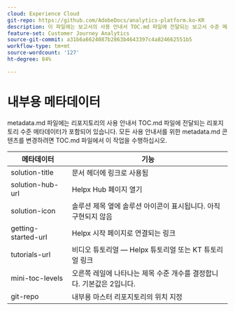 ```yaml
---
cloud: Experience Cloud
git-repo: https://github.com/AdobeDocs/analytics-platform.ko-KR
description: 이 파일에는 보고서의 사용 안내서 TOC.md 파일에 전달되는 보고서 수준 메타데이터가 포함되어 있습니다.
feature-set: Customer Journey Analytics
source-git-commit: a31b6a6624087b2863b4643397c4a824662551b5
workflow-type: tm+mt
source-wordcount: '127'
ht-degree: 84%

---
```



# 내부용 메타데이터

metadata.md 파일에는 리포지토리의 사용 안내서 TOC.md 파일에 전달되는 리포지토리 수준 메타데이터가 포함되어 있습니다. 모든 사용 안내서를 위한 metadata.md 콘텐츠를 변경하려면 TOC.md 파일에서 이 작업을 수행하십시오.

| 메타데이터 | 기능 |
|--- |--- |
| solution-title | 문서 헤더에 링크로 사용됨 |
| solution-hub-url | Helpx Hub 페이지 열기 |
| solution-icon | 솔루션 제목 옆에 솔루션 아이콘이 표시됩니다. 아직 구현되지 않음 |
| getting-started-url | Helpx 시작 페이지로 연결되는 링크 |
| tutorials-url | 비디오 튜토리얼 — Helpx 튜토리얼 또는 KT 튜토리얼 링크 |
| mini-toc-levels | 오른쪽 레일에 나타나는 제목 수준 개수를 결정합니다. 기본값은 2입니다. |
| git-repo | 내부용 마스터 리포지토리의 위치 지정 |

